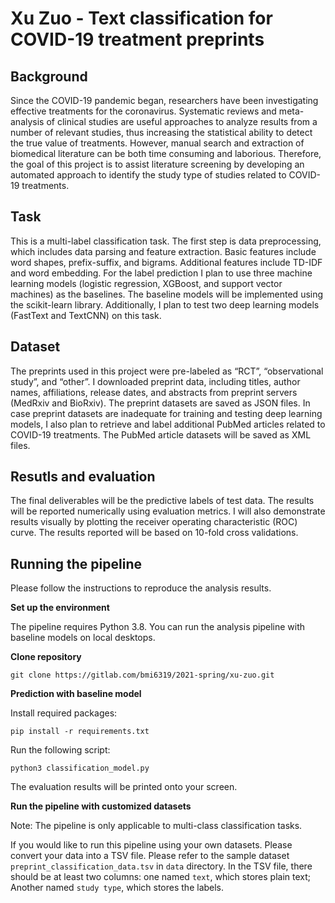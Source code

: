 # Xu Zuo - Text classification for COVID-19 treatment preprints
## Background
Since the COVID-19 pandemic began, researchers have been investigating effective treatments for the coronavirus. Systematic reviews and meta-analysis of clinical studies are useful approaches to analyze results from a number of relevant studies, thus increasing the statistical ability to detect the true value of treatments. However, manual search and extraction of biomedical literature can be both time consuming and laborious. Therefore, the goal of this project is to assist literature screening by developing an automated approach to identify the study type of studies related to COVID-19 treatments.
## Task
This is a multi-label classification task. The first step is data preprocessing, which includes data parsing and feature extraction. Basic features include word shapes, prefix-suffix, and bigrams. Additional features include TD-IDF and word embedding. For the label prediction I plan to use three machine learning models (logistic regression, XGBoost, and support vector machines) as the baselines. The baseline models will be implemented using the scikit-learn library. Additionally, I plan to test two deep learning models (FastText and TextCNN) on this task. 
## Dataset
The preprints used in this project were pre-labeled as “RCT”, “observational study”, and “other”. I downloaded preprint data, including titles, author names, affiliations, release dates, and abstracts from preprint servers (MedRxiv and BioRxiv). The preprint datasets are saved as JSON files. In case preprint datasets are inadequate for training and testing deep learning models, I also plan to retrieve and label additional PubMed articles related to COVID-19 treatments. The PubMed article datasets will be saved as XML files.
## Resutls and evaluation
The final deliverables will be the predictive labels of test data. The results will be reported numerically using evaluation metrics. I will also demonstrate results visually by plotting the receiver operating characteristic (ROC) curve. The results reported will be based on 10-fold cross validations.
## Running the pipeline
Please follow the instructions to reproduce the analysis results.

**Set up the environment**

The pipeline requires Python 3.8.
You can run the analysis pipeline with baseline models on local desktops. 

**Clone repository**

`git clone https://gitlab.com/bmi6319/2021-spring/xu-zuo.git`

**Prediction with baseline model**

Install required packages:

`pip install -r requirements.txt`

Run the following script:

`python3 classification_model.py`

The evaluation results will be printed onto your screen.

**Run the pipeline with customized datasets**

Note: The pipeline is only applicable to multi-class classification tasks.

If you would like to run this pipeline using your own datasets. 
Please convert your data into a TSV file.
Please refer to the sample dataset `preprint_classification_data.tsv` in `data` directory.
In the TSV file, there should be at least two columns: one named `text`, which stores plain text; Another named `study type`, which stores the labels.
